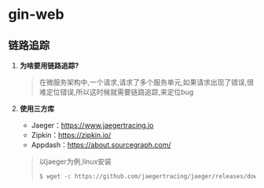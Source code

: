 # gin-web

## 链路追踪

1. **为啥要用链路追踪?**

   > 在微服务架构中,一个请求,请求了多个服务单元,如果请求出现了错误,很难定位错误,所以这时候就需要链路追踪,来定位bug

2. **使用三方库**

   - Jaeger：https://www.jaegertracing.io
   - Zipkin：https://zipkin.io/
   - Appdash：https://about.sourcegraph.com/

   > 以jaeger为例,linux安装
   >
   > ```bash
   > $ wget -c https://github.com/jaegertracing/jaeger/releases/download/v1.15.1/jaeger-1.15.1-linux-amd64.tar.gz
   > ```

